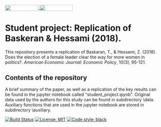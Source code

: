 
<a href="https://nbviewer.jupyter.org/github/HumanCapitalAnalysis/student-project-DaLueke/blob/master/student_project.ipynb"
   target="_parent">
   <img align="center" 
  src="https://raw.githubusercontent.com/jupyter/design/master/logos/Badges/nbviewer_badge.png" 
      width="109" height="20"> 
</a> 
<a href="https://mybinder.org/v2/gh/HumanCapitalAnalysis/student-project-DaLueke/master?filepath=student_project.ipynb"
    target="_parent">
    <img align="center"
       src="https://mybinder.org/badge_logo.svg"
       width="109" height="20">
</a>

# Student project: Replication of Baskeran & Hessami (2018). 
This repository presents a replication of Baskaran, T., & Hessami, Z. (2018). Does the election of a female leader clear the way for more women in politics?. *American Economic Journal: Economic Policy*, 10(3), 95-121. 

## Contents of the repository
A brief summary of the paper, as well as a replication of the key results can be found in the jupyter notebook called "student_project.ipynb".
Original data used by the authors for this study can be found in subdirectory \data.
Auxiliary functions that are used in the jupyter notebook are stored in subdirectory \auxiliary.


[![Build Status](https://travis-ci.org/HumanCapitalAnalysis/student-project-DaLueke.svg?branch=master)](https://travis-ci.org/HumanCapitalAnalysis/student-project-DaLueke) [![License: MIT](https://img.shields.io/badge/License-MIT-blue.svg)](HumanCapitalAnalysis/student-project-template/blob/master/LICENSE)
[![Code style: black](https://img.shields.io/badge/code%20style-black-000000.svg)](https://github.com/ambv/black)